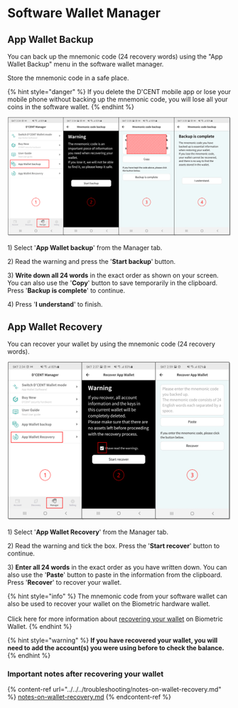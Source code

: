 # Software Wallet Manager

## App Wallet Backup

You can back up the mnemonic code (24 recovery words) using the "App Wallet Backup" menu in the software wallet manager.&#x20;

Store the mnemonic code in a safe place.

{% hint style="danger" %}
If you delete the D'CENT mobile app or lose your mobile phone without backing up the mnemonic code, you will lose all your coins in the software wallet.
{% endhint %}

![](<../../../.gitbook/assets/1 (2).png>)

1\) Select '**App Wallet backup**' from the Manager tab.

2\) Read the warning and press the '**Start backup**' button.

3\) **Write down all 24 words** in the exact order as shown on your screen.  You can also use the '**Copy**' button to save temporarily in the clipboard. Press '**Backup is complete**' to continue.&#x20;

4\) Press '**I understand**' to finish.

## App Wallet Recovery <a href="#recover_appwallet" id="recover_appwallet"></a>

You can recover your wallet by using the mnemonic code (24 recovery words).

![](<../../../.gitbook/assets/2 (2).png>)

1\) Select '**App Wallet Recovery**' from the Manager tab.

2\) Read the warning and tick the box. Press the '**Start recover**' button to continue.

3\) **Enter all 24 words** in the exact order as you have written down. You can also use the '**Paste**' button to paste in the information from the clipboard. Press '**Recover**' to recover your wallet.&#x20;

{% hint style="info" %}
The mnemonic code from your software wallet can also be used to recover your wallet on the Biometric hardware wallet. \
\
Click here for more information about [recovering your wallet](../../../biometric-wallet/recovery/) on Biometric Wallet.
{% endhint %}

{% hint style="warning" %}
**If you have recovered your wallet, you will need to add the account(s) you were using before to check the balance.**
{% endhint %}

### Important notes after recovering your wallet

{% content-ref url="../../../troubleshooting/notes-on-wallet-recovery.md" %}
[notes-on-wallet-recovery.md](../../../troubleshooting/notes-on-wallet-recovery.md)
{% endcontent-ref %}

